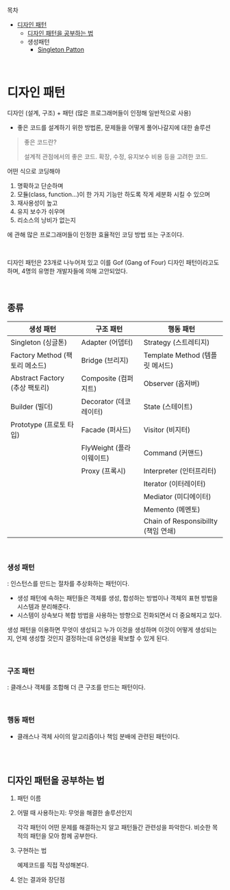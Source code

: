 목차

- [디자인 패턴](#디자인-패턴)
  - [디자인 패턴을 공부하는 법](#디자인-패턴을-공부하는-법)
  - 생성패턴
    - [Singleton Patton](./create-pattern/singleton.md)

<br>

# 디자인 패턴

디자인 (설계, 구조) + 패턴 (많은 프로그래머들이 인정해 일반적으로 사용)

- 좋은 코드를 설계하기 위한 방법론, 문제들을 어떻게 풀어나갈지에 대한 솔루션

> 좋은 코드란?
>
> 설계적 관점에서의 좋은 코드. 확장, 수정, 유지보수 비용 등을 고려한 코드.

어떤 식으로 코딩해야

1. 명확하고 단순하며
2. 모듈(class, function...)이 한 가지 기능만 하도록 작게 세분화 시킬 수 있으며
3. 재사용성이 높고
4. 유지 보수가 쉬우며
5. 리소스의 낭비가 없는지

에 관해 많은 프로그래머들이 인정한 효율적인 코딩 방법 또는 구조이다.

<br>

디자인 패턴은 23개로 나누어져 있고 이를 Gof (Gang of Four) 디자인 패턴이라고도 하며, 4명의 유명한 개발자들에 의해 고안되었다.

<br>

## 종류

| 생성 패턴                      | 구조 패턴                | 행동 패턴                           |
| ------------------------------ | ------------------------ | ----------------------------------- |
| Singleton (싱글톤)             | Adapter (어뎁터)         | Strategy (스트레티지)               |
| Factory Method (팩토리 메소드) | Bridge (브리지)          | Template Method (템플릿 메서드)     |
| Abstract Factory (추상 팩토리) | Composite (컴퍼지트)     | Observer (옵저버)                   |
| Builder (빌더)                 | Decorator (데코레이터)   | State (스테이트)                    |
| Prototype (프로토 타입)        | Facade (퍼사드)          | Visitor (비지터)                    |
|                                | FlyWeight (플라이웨이트) | Command (커맨드)                    |
|                                | Proxy (프록시)           | Interpreter (인터프리터)            |
|                                |                          | Iterator (이터레이터)               |
|                                |                          | Mediator (미디에이터)               |
|                                |                          | Memento (메멘토)                    |
|                                |                          | Chain of Responsibillty (책임 연쇄) |

<br>

### 생성 패턴

: 인스턴스를 만드는 절차를 추상화하는 패턴이다.

- 생성 패턴에 속하는 패턴들은 객체를 생성, 합성하는 방법이나 객체의 표현 방법을 시스템과 분리해준다.
- 시스템이 상속보다 복합 방법을 사용하는 방향으로 진화되면서 더 중요해지고 있다.

생성 패턴을 이용하면 무엇이 생성되고 누가 이것을 생성하며 이것이 어떻게 생성되는지, 언제 생성할 것인지 결정하는데 유연성을 확보할 수 있게 된다.

<br>

### 구조 패턴

: 클래스나 객체를 조합해 더 큰 구조를 만드는 패턴이다.

<br>

### 행동 패턴

- 클래스나 객체 사이의 알고리즘이나 책임 분배에 관련된 패턴이다.

<br>

<br>

## 디자인 패턴을 공부하는 법

1. 패턴 이름

2. 어떨 때 사용하는지: 무엇을 해결한 솔루션인지

   각각 패턴이 어떤 문제를 해결하는지 알고 패턴들간 관련성을 파악한다. 비슷한 목적의 패턴을 모아 함께 공부한다.

3. 구현하는 법

   예제코드를 직접 작성해본다.

4. 얻는 결과와 장단점

<br>

[출처]: https://readystory.tistory.com/114	"디자인 패턴 공부법 참고 블로그"

